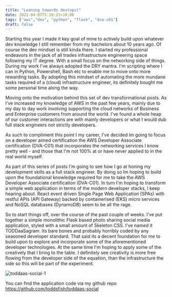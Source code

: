 ```yaml
---
title: "Leaning towards dev(ops)"
date: 2021-04-07T5:10:21+10:00
tags: ["aws","dev", "python", "flask", "dva-c01"]
draft: false
---
```

Starting this year I made it key goal of mine to actively build upon whatever dev knowledge I still remember from my bachelors about 10 years ago.  Of course the dev mindset is still kinda there.  I started my professional endeavors in the jack of all trades infrastructure engineering space following my IT degree.  With a small focus on the networking side of things.  During my work I've always adopted the DRY mantra.  I'm  scripting where I can in Python, Powershell, Bash etc to enable me to move onto more rewarding tasks.  By adopting this mindset of automating the more mundane tasks required of a (cloud) infrastructure engineer, its definitely bought me some personal time along the way.

Moving onto the motivation behind this set of dev transformational posts.  As I've increased my knowledge of AWS in the past few years, mainly due to my day to day work involving supporting the cloud networks of Business and Enterprise customers from around the world.  I've found a whole heap of our customer interactions are with mainly developers or what I would dub full stack engineers not strictly developers.

As such to compliment this point I my career, I've decided Im going to focus on a developer aimed certification the AWS Developer Associate certification (DVA-C01) that incorporates the networking services I know pretty well - and those that I'm not 100% at or have never applied to in the real world myself.

As part of this series of posts I'm going to see how I go at honing my development skills as a full stack engineer.  By doing so Im hoping to build upon the foundational knowledge required for me to take the AWS Developer Associate certification (DVA-C01).  In turn I'm hoping to transform a simple web application in terms of the modern developer stacks, I keep hearing about.  React event driven Single Page Web Application (SPAs) with restful APIs (API Gateway) backed by containerised (EKS) micro services and NoSQL databases (DynamoDB) seem to be all the rage.

So to start things off, over the course of the past couple of weeks.  I've put together a simple monolithic Flask based photo sharing social media application, styled with a small amount of Skeleton CSS. I've named it TODDaaSagram.  Its bare bones and probably horribly coded by any seasoned developer standard.  That said its a decent foundation for me to build upon to explore and incorporate some of the aforementioned developer technologies.  At the same time I'm hoping to apply some of the creatively that I bring to the table.  I definitely see creativity is more free flowing from the developer side of the equation, than the infrastructure the side so this will be part of the experiment.


![toddaas-social-1](/img/toddaas-social-1.gif)

You can find the application code via my github repo https://github.com/toddsfish/toddaas-social
